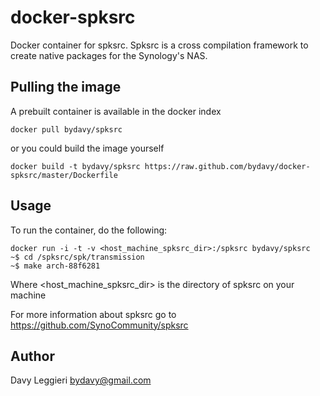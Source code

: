 docker-spksrc
=============

Docker container for spksrc.
Spksrc is a cross compilation framework to create native packages for the Synology's NAS.

## Pulling the image

A prebuilt container is available in the docker index
```
docker pull bydavy/spksrc
```

or you could build the image yourself
```
docker build -t bydavy/spksrc https://raw.github.com/bydavy/docker-spksrc/master/Dockerfile
```

## Usage

To run the container, do the following:
```
docker run -i -t -v <host_machine_spksrc_dir>:/spksrc bydavy/spksrc
~$ cd /spksrc/spk/transmission
~$ make arch-88f6281
```
Where \<host_machine_spksrc_dir\> is the directory of spksrc on your machine

For more information about spksrc go to https://github.com/SynoCommunity/spksrc

## Author
Davy Leggieri <bydavy@gmail.com>
